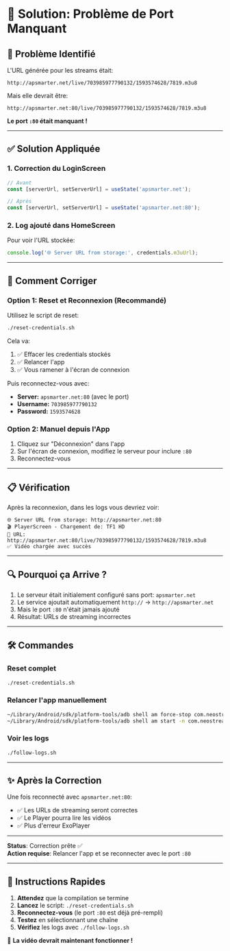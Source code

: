 # 🔧 Solution: Problème de Port Manquant

## 🎯 Problème Identifié

L'URL générée pour les streams était:
```
http://apsmarter.net/live/703985977790132/1593574628/7819.m3u8
```

Mais elle devrait être:
```
http://apsmarter.net:80/live/703985977790132/1593574628/7819.m3u8
```

**Le port `:80` était manquant !**

---

## ✅ Solution Appliquée

### 1. Correction du LoginScreen
```typescript
// Avant
const [serverUrl, setServerUrl] = useState('apsmarter.net');

// Après
const [serverUrl, setServerUrl] = useState('apsmarter.net:80');
```

### 2. Log ajouté dans HomeScreen
Pour voir l'URL stockée:
```javascript
console.log('🌐 Server URL from storage:', credentials.m3uUrl);
```

---

## 🚀 Comment Corriger

### Option 1: Reset et Reconnexion (Recommandé)

Utilisez le script de reset:
```bash
./reset-credentials.sh
```

Cela va:
1. ✅ Effacer les credentials stockés
2. ✅ Relancer l'app
3. ✅ Vous ramener à l'écran de connexion

Puis reconnectez-vous avec:
- **Server:** `apsmarter.net:80` (avec le port)
- **Username:** `703985977790132`
- **Password:** `1593574628`

### Option 2: Manuel depuis l'App

1. Cliquez sur "Déconnexion" dans l'app
2. Sur l'écran de connexion, modifiez le serveur pour inclure `:80`
3. Reconnectez-vous

---

## 📋 Vérification

Après la reconnexion, dans les logs vous devriez voir:
```
🌐 Server URL from storage: http://apsmarter.net:80
🎬 PlayerScreen - Chargement de: TF1 HD
🔗 URL: http://apsmarter.net:80/live/703985977790132/1593574628/7819.m3u8
✅ Vidéo chargée avec succès
```

---

## 🔍 Pourquoi ça Arrive ?

1. Le serveur était initialement configuré sans port: `apsmarter.net`
2. Le service ajoutait automatiquement `http://` → `http://apsmarter.net`
3. Mais le port `:80` n'était jamais ajouté
4. Résultat: URLs de streaming incorrectes

---

## 🛠️ Commandes

### Reset complet
```bash
./reset-credentials.sh
```

### Relancer l'app manuellement
```bash
~/Library/Android/sdk/platform-tools/adb shell am force-stop com.neostream
~/Library/Android/sdk/platform-tools/adb shell am start -n com.neostream/.MainActivity
```

### Voir les logs
```bash
./follow-logs.sh
```

---

## ✨ Après la Correction

Une fois reconnecté avec `apsmarter.net:80`:
- ✅ Les URLs de streaming seront correctes
- ✅ Le Player pourra lire les vidéos
- ✅ Plus d'erreur ExoPlayer

---

**Status**: Correction prête ✅  
**Action requise**: Relancer l'app et se reconnecter avec le port `:80`

---

## 📱 Instructions Rapides

1. **Attendez** que la compilation se termine
2. **Lancez** le script: `./reset-credentials.sh`
3. **Reconnectez-vous** (le port `:80` est déjà pré-rempli)
4. **Testez** en sélectionnant une chaîne
5. **Vérifiez** les logs avec `./follow-logs.sh`

🎉 **La vidéo devrait maintenant fonctionner !**
